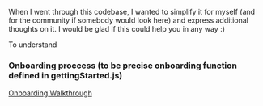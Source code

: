 When I went through this codebase, I wanted to simplify it for myself (and for the community if somebody would look here) and express additional thoughts on it. I would be glad if this could help you in any way :)

To understand 

### Onboarding proccess (to be precise onboarding function defined in gettingStarted.js) 

[Onboarding Walkthrough](https://github.com/pranay06/indy-sdk/blob/master/samples/nodejs/src/onboarding.md)


